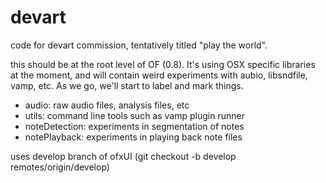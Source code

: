 devart
======

code for devart commission, tentatively titled "play the world".  

this should be at the root level of OF (0.8).  It's using OSX specific libraries at the moment, and will contain weird experiments with aubio, libsndfile, vamp, etc.  As we go, we'll start to label and mark things. 


- audio: raw audio files, analysis files, etc
- utils: command line tools such as vamp plugin runner
- noteDetection: experiments in segmentation of notes
- notePlayback: experiments in playing back note files

uses develop branch of ofxUI
(git checkout -b develop remotes/origin/develop)

